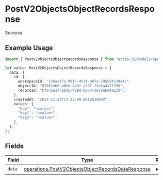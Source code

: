 # PostV2ObjectsObjectRecordsResponse

Success

## Example Usage

```typescript
import { PostV2ObjectsObjectRecordsResponse } from "attio-js/models/operations/postv2objectsobjectrecords.js";

let value: PostV2ObjectsObjectRecordsResponse = {
  data: {
    id: {
      workspaceId: "14beef7a-99f7-4534-a87e-70b564330a4c",
      objectId: "97052eb9-e65e-443f-a297-f2d9a4a7f795",
      recordId: "bf071e1f-6035-429d-b874-d83ea64ea13b",
    },
    createdAt: "2022-11-21T13:22:49.061281000Z",
    values: {
      "key": "<value>",
      "key1": "<value>",
      "key2": "<value>",
    },
  },
};
```

## Fields

| Field                                                                                                                  | Type                                                                                                                   | Required                                                                                                               | Description                                                                                                            |
| ---------------------------------------------------------------------------------------------------------------------- | ---------------------------------------------------------------------------------------------------------------------- | ---------------------------------------------------------------------------------------------------------------------- | ---------------------------------------------------------------------------------------------------------------------- |
| `data`                                                                                                                 | [operations.PostV2ObjectsObjectRecordsDataResponse](../../models/operations/postv2objectsobjectrecordsdataresponse.md) | :heavy_check_mark:                                                                                                     | N/A                                                                                                                    |
